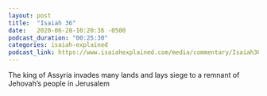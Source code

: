 ```yaml
---
layout: post
title:  "Isaiah 36"
date:   2020-06-28-10:20:36 -0500
podcast_duration: "00:25:30"
categories: isaiah-explained
podcast_link: https://www.isaiahexplained.com/media/commentary/Isaiah36.mp3
---
```

The king of Assyria invades many lands and lays siege to a remnant of Jehovah’s people in Jerusalem
